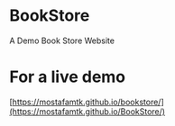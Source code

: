 # BookStore
A Demo Book Store Website
# For a live demo 
[https://mostafamtk.github.io/bookstore/](https://mostafamtk.github.io/BookStore/)
